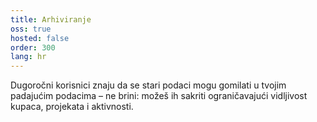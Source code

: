 ```yaml
---
title: Arhiviranje
oss: true
hosted: false
order: 300
lang: hr
---
```


Dugoročni korisnici znaju da se stari podaci mogu gomilati u tvojim padajućim podacima – ne brini: možeš ih sakriti ograničavajući vidljivost kupaca, projekata i aktivnosti.
